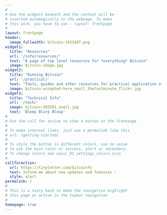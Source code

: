```yaml
---
#
# Use the widgets beneath and the content will be
# inserted automagically in the webpage. To make
# this work, you have to use › layout: frontpage
#
layout: frontpage
header:
  image_fullwidth: bitcoin-1923207.png
widget1:
  title: "Resources"
  url: '/info/resources/'
  text: "A page of top level resources for *everything* Bitcoin"
  image: bitcoin-image.jpg
widget2:
  title: "Running Bitcoin"
  url: '/practical/'
  text: "Tools, guides and other resources for practical application of the Bitcoin blockchain."
  image: bitcoin-accepted-here_small_thelastminute_flickr.jpg
widget3:
  title: "Technical Info"
  url: '/tech/'
  image: bitcoin-503581_small.jpg
  text: 'Bleep Blurp Bloop'
#
# Use the call for action to show a button on the frontpage
#
# To make internal links, just use a permalink like this
# url: /getting-started/
#
# To style the button in different colors, use no value
# to use the main color or success, alert or secondary.
# To change colors see sass/_01_settings_colors.scss
#
callforaction:
  url: https://tinyletter.com/bitcoinfo
  text: Inform me about new updates and features ›
  style: alert
permalink: /
#
# This is a nasty hack to make the navigation highlight
# this page as active in the topbar navigation
#
homepage: true
---
```

